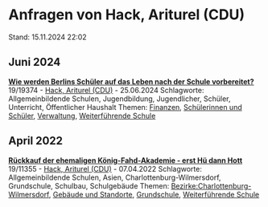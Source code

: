 # Anfragen von Hack, Ariturel (CDU)

Stand: 15.11.2024 22:02

## Juni 2024
**[Wie werden Berlins Schüler auf das Leben nach der Schule vorbereitet?](https://pardok.parlament-berlin.de/starweb/adis/citat/VT/19/SchrAnfr/S19-19374.pdf)**
19/19374 - [Hack, Ariturel (CDU)](autor_hack_ariturel_cdu.md) - 25.06.2024
Schlagworte: Allgemeinbildende Schulen, Jugendbildung, Jugendlicher, Schüler, Unterricht, Öffentlicher Haushalt
Themen: [Finanzen](thema_finanzen.md), [Schülerinnen und Schüler](thema_schuelerinnen_und_schueler.md), [Verwaltung](thema_verwaltung.md), [Weiterführende Schule](thema_weiterfuehrende_schule.md)

## April 2022
**[Rückkauf der ehemaligen König-Fahd-Akademie - erst Hü dann Hott](https://pardok.parlament-berlin.de/starweb/adis/citat/VT/19/SchrAnfr/S19-11355.pdf)**
19/11355 - [Hack, Ariturel (CDU)](autor_hack_ariturel_cdu.md) - 07.04.2022
Schlagworte: Allgemeinbildende Schulen, Asien, Charlottenburg-Wilmersdorf, Grundschule, Schulbau, Schulgebäude
Themen: [Bezirke:Charlottenburg-Wilmersdorf](thema_bezirke_charlottenburg-wilmersdorf.md), [Gebäude und Standorte](thema_gebaeude_und_standorte.md), [Grundschule](thema_grundschule.md), [Weiterführende Schule](thema_weiterfuehrende_schule.md)

